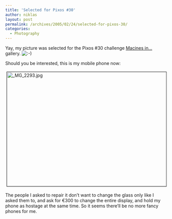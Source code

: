 ```yaml
---
title: 'Selected for Pixos #30'
author: niklas
layout: post
permalink: /archives/2005/02/24/selected-for-pixos-30/
categories:
  - Photography
---
```

Yay, my picture was selected for the Pixos #30 challenge <a href="http://www.pixos.net/gallery/2004/30/#414" class="broken_link">Macines in&#8230;</a> gallery. <img src='http://blog.saers.com/wp-includes/images/smilies/icon_smile.gif' alt=':-)' class='wp-smiley' /> 

Should you be interested, this is my mobile phone now: 

<a href="http://niklas.saers.com/blog/wp-content/images/_MG_2293.jpg" onclick="window.open(&#039;http://niklas.saers.com/blog/wp-content/images/_MG_2293.jpg&#039;,&#039;popup&#039;,&#039;width=3512,height=2338,scrollbars=no,resizable=yes,toolbar=no,directories=no,location=no,menubar=no,status=yes,left=0,top=0&#039;);return false" class="broken_link"><img src="http://niklas.saers.com/blog/wp-content/images/_MG_2293-tm.jpg" height="360" width="540" border="1" hspace="4" vspace="4" alt="_MG_2293.jpg" title="_MG_2293.jpg" /></a> 

The people I asked to repair it don&#8217;t want to change the glass only like I asked them to, and ask for &#8364;300 to change the entire display, and hold my phone as hostage at the same time. So it seems there&#8217;ll be no more fancy phones for me.